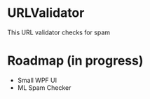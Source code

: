 # URLValidator
This URL validator checks for spam

# Roadmap (in progress)
- Small WPF UI
- ML Spam Checker
